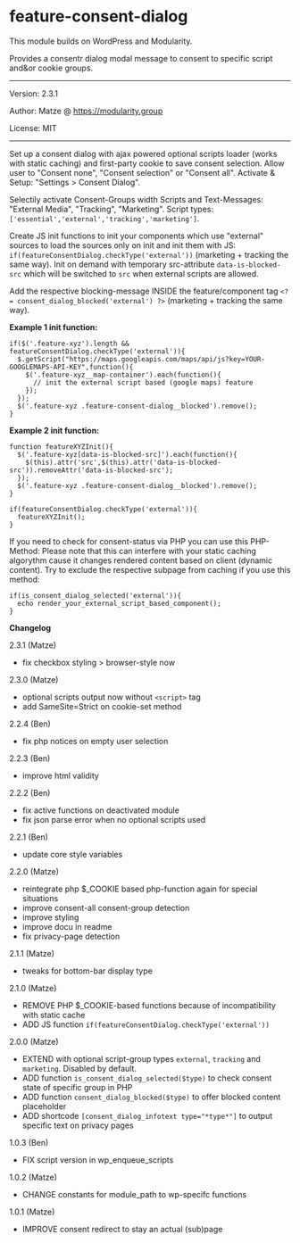 # feature-consent-dialog

This module builds on WordPress and Modularity.

Provides a consentr dialog modal message to consent to specific script and&or cookie groups.

---

Version: 2.3.1

Author: Matze @ https://modularity.group

License: MIT

---

Set up a consent dialog with ajax powered optional scripts loader (works with static caching) and first-party cookie to save consent selection. Allow user to "Consent none", "Consent selection" or "Consent all". Activate & Setup: "Settings > Consent Dialog".

Selectily activate Consent-Groups width Scripts and Text-Messages: "External Media", "Tracking", "Marketing". Script types: `['essential','external','tracking','marketing']`. 

Create JS init functions to init your components which use "external" sources to load the sources only on init and init them with JS: `if(featureConsentDialog.checkType('external'))` (marketing + tracking the same way). Init on demand with temporary src-attribute `data-is-blocked-src` which will be switched to `src` when external scripts are allowed.

Add the respective blocking-message INSIDE the feature/component tag `<?= consent_dialog_blocked('external') ?>` (marketing + tracking the same way).

**Example 1 init function:**

```
if($('.feature-xyz').length && featureConsentDialog.checkType('external')){
  $.getScript("https://maps.googleapis.com/maps/api/js?key=YOUR-GOOGLEMAPS-API-KEY",function(){
    $('.feature-xyz__map-container').each(function(){
      // init the external script based (google maps) feature 
    });
  });
  $('.feature-xyz .feature-consent-dialog__blocked').remove();
}
```

**Example 2 init function:**

```
function featureXYZInit(){
  $('.feature-xyz[data-is-blocked-src]').each(function(){
    $(this).attr('src',$(this).attr('data-is-blocked-src')).removeAttr('data-is-blocked-src');
  });
  $('.feature-xyz .feature-consent-dialog__blocked').remove();
}

if(featureConsentDialog.checkType('external')){
  featureXYZInit();
}
```

If you need to check for consent-status via PHP you can use this PHP-Method: Please note that this can interfere with your static caching algorythm cause it changes rendered content based on client (dynamic content). Try to exclude the respective subpage from caching if you use this method:

```
if(is_consent_dialog_selected('external')){
  echo render_your_external_script_based_component();
}
```

**Changelog**

2.3.1 (Matze)
- fix checkbox styling > browser-style now

2.3.0 (Matze)
- optional scripts output now without `<script>` tag
- add SameSite=Strict on cookie-set method

2.2.4 (Ben)
- fix php notices on empty user selection

2.2.3 (Ben)
- improve html validity

2.2.2 (Ben)
- fix active functions on deactivated module
- fix json parse error when no optional scripts used

2.2.1 (Ben)
- update core style variables

2.2.0 (Matze)
- reintegrate php $_COOKIE based php-function again for special situations
- improve consent-all consent-group detection
- improve styling
- improve docu in readme
- fix privacy-page detection

2.1.1 (Matze)
- tweaks for bottom-bar display type 

2.1.0 (Matze)
- REMOVE PHP $_COOKIE-based functions because of incompatibility with static cache
- ADD JS function `if(featureConsentDialog.checkType('external'))`

2.0.0 (Matze)
- EXTEND with optional script-group types `external`, `tracking` and `marketing`. Disabled by default.
- ADD function `is_consent_dialog_selected($type)` to check consent state of specific group in PHP
- ADD function `consent_dialog_blocked($type)` to offer blocked content placeholder
- ADD shortcode `[consent_dialog_infotext type="*type*"]` to output specific text on privacy pages

1.0.3 (Ben)
- FIX script version in wp_enqueue_scripts

1.0.2 (Matze)
- CHANGE constants for module_path to wp-specifc functions

1.0.1 (Matze)
- IMPROVE consent redirect to stay an actual (sub)page


